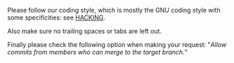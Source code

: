 Please follow our coding style, which is mostly the GNU coding style
with some specificities: see [HACKING](HACKING#L123).

Also make sure no trailing spaces or tabs are left out.

Finally please check the following option when making your request:
"*Allow commits from members who can merge to the target branch.*"
